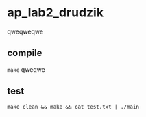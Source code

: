 # ap_lab2_drudzik
qweqweqwe
## compile
`make`
qweqwe
## test
`make clean && make && cat test.txt | ./main`
